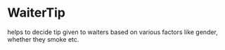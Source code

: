 # WaiterTip
helps to decide tip given to waiters based on various factors like gender, whether they smoke etc.

